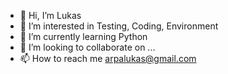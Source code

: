 - 👋 Hi, I’m Lukas
- 👀 I’m interested in Testing, Coding, Environment
- 🌱 I’m currently learning Python
- 💞️ I’m looking to collaborate on ...
- 📫 How to reach me arpalukas@gmail.com

<!---
arpalu/arpalu is a ✨ special ✨ repository because its `README.md` (this file) appears on your GitHub profile.
You can click the Preview link to take a look at your changes.
--->

